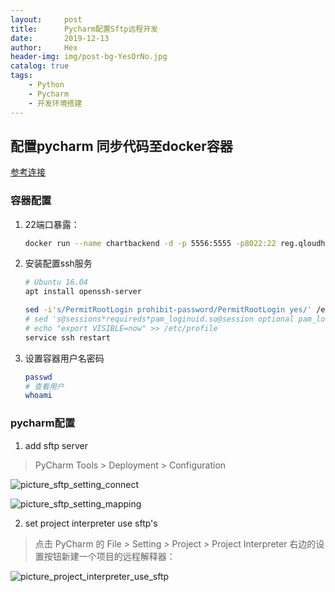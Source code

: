 ```yaml
---
layout:     post
title:      Pycharm配置Sftp远程开发
date:       2019-12-13
author:     Hex
header-img: img/post-bg-YesOrNo.jpg
catalog: true
tags:
    - Python
    - Pycharm
    - 开发环境搭建
---
```

## 配置pycharm 同步代码至docker容器
[参考连接](https://zhuanlan.zhihu.com/p/52827335)
### 容器配置
1. 22端口暴露：
    ```bash
    docker run --name chartbackend -d -p 5556:5555 -p8022:22 reg.qloudhub.com/qloudpaas/chartbackend:latest4
    ```
2. 安装配置ssh服务
    ```bash
    # Ubuntu 16.04
    apt install openssh-server
    
    sed -i's/PermitRootLogin prohibit-password/PermitRootLogin yes/' /etc/ssh/sshd_config
    # sed 's@sessions*requireds*pam_loginuid.so@session optional pam_loginuid.so@g' -i /etc/pam.d/sshd
    # echo "export VISIBLE=now" >> /etc/profile
    service ssh restart
    ```
3. 设置容器用户名密码
    ```bash
    passwd
    # 查看用户
    whoami
    ```
### pycharm配置
1. add sftp server
> PyCharm  Tools > Deployment > Configuration

![picture_sftp_setting_connect](https://tva1.sinaimg.cn/large/006hT4w1ly1g9v745f0xaj30md0iwgmi.jpg)

![picture_sftp_setting_mapping](https://tvax4.sinaimg.cn/large/006hT4w1ly1g9v74l9kpaj30mb0ivmxx.jpg)

2. set project interpreter use sftp's
> 点击 PyCharm 的 File > Setting > Project > Project Interpreter 右边的设置按钮新建一个项目的远程解释器：

![picture_project_interpreter_use_sftp](https://tva3.sinaimg.cn/large/006hT4w1ly1g9v73161thj30yl0jidic.jpg)
